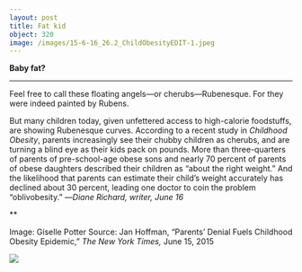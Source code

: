 ```yaml
---
layout: post
title: Fat kid
object: 320
image: /images/15-6-16_26.2_ChildObesityEDIT-1.jpeg
---
```

**Baby fat?**

****

Feel free to call these floating angels—or cherubs—Rubenesque. For they were indeed painted by Rubens. 

But many children today, given unfettered access to high-calorie foodstuffs, are showing Rubenesque curves. According to a recent study in *Childhood Obesity*, parents increasingly see their chubby children as cherubs, and are turning a blind eye as their kids pack on pounds. More than three-quarters of parents of pre-school-age obese sons and nearly 70 percent of parents of obese daughters described their children as “about the right weight.” And the likelihood that parents can estimate their child’s weight accurately has declined about 30 percent, leading one doctor to coin the problem “oblivobesity.” —*Diane Richard, writer, June 16*

**

Image: Giselle Potter
 Source: Jan Hoffman, “Parents’ Denial Fuels Childhood Obesity Epidemic,” *The New York Times,* June 15, 2015 

![]({{siteurl.base}}/images/15-6-16_26.2_ChildObesityEDIT-1.jpeg)
